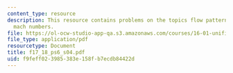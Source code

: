 ```yaml
---
content_type: resource
description: This resource contains problems on the topics flow patterns and surface
  mach numbers.
file: https://ol-ocw-studio-app-qa.s3.amazonaws.com/courses/16-01-unified-engineering-i-ii-iii-iv-fall-2005-spring-2006/f9feff023985383e158fb7ecdb84422d_f17_18_ps6_s04.pdf
file_type: application/pdf
resourcetype: Document
title: f17_18_ps6_s04.pdf
uid: f9feff02-3985-383e-158f-b7ecdb84422d
---
```

